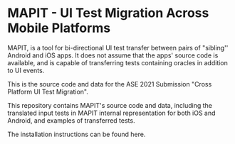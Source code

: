 # MAPIT - UI Test Migration Across Mobile Platforms

MAPIT, is a tool for bi-directional UI test transfer between pairs of  "sibling'' Android and iOS apps. It does not assume that the apps' source code is available, and is capable of transferring tests containing oracles in addition to UI events.

This is the source code and data for the ASE 2021 Submission "Cross Platform UI Test Migration".

This repository contains MAPIT's source code and data, including the translated input tests in MAPIT internal representation for both iOS and Android, and examples of transferred tests. 

The installation instructions can be found here. 
